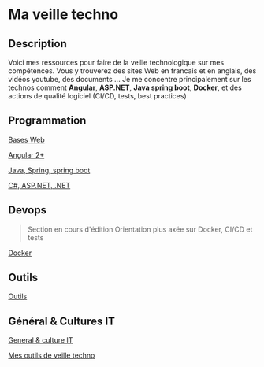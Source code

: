 # Ma veille techno

## Description
Voici mes ressources pour faire de la veille technologique sur mes compétences.
Vous y trouverez des sites Web en francais et en anglais, des vidéos youtube, des documents ...
Je me concentre principalement sur les technos comment **Angular**, **ASP.NET**, **Java spring boot**, **Docker**, et des actions de qualité logiciel (CI/CD, tests, best practices)

## Programmation

[Bases Web](./programmation/html-css.md)

[Angular 2+](./programmation/angular.md)

[Java, Spring, spring boot](./programmation/java.md)

[C#, ASP.NET, .NET](./programmation/csharp.md)

## Devops

> Section en cours d'édition
> Orientation plus axée sur Docker, CI/CD et tests

[Docker](./devops/docker.md)

## Outils

[Outils](./outils/outils.md)

## Général & Cultures IT

[General & culture IT](./general/general.md)

[Mes outils de veille techno](./outils-veille-techno.md)
